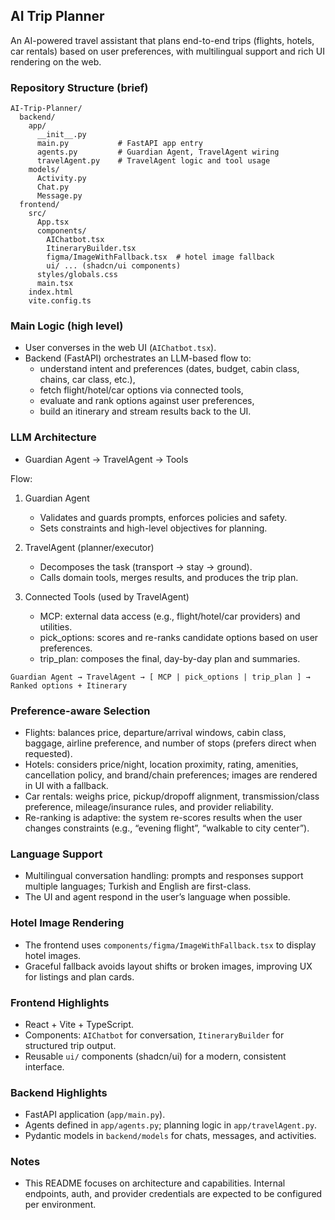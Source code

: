 ## AI Trip Planner

An AI-powered travel assistant that plans end-to-end trips (flights, hotels, car rentals) based on user preferences, with multilingual support and rich UI rendering on the web.

### Repository Structure (brief)
```text
AI-Trip-Planner/
  backend/
    app/
      __init__.py
      main.py           # FastAPI app entry
      agents.py         # Guardian Agent, TravelAgent wiring
      travelAgent.py    # TravelAgent logic and tool usage
    models/
      Activity.py
      Chat.py
      Message.py
  frontend/
    src/
      App.tsx
      components/
        AIChatbot.tsx
        ItineraryBuilder.tsx
        figma/ImageWithFallback.tsx  # hotel image fallback
        ui/ ... (shadcn/ui components)
      styles/globals.css
      main.tsx
    index.html
    vite.config.ts
```

### Main Logic (high level)
- User converses in the web UI (`AIChatbot.tsx`).
- Backend (FastAPI) orchestrates an LLM-based flow to:
  - understand intent and preferences (dates, budget, cabin class, chains, car class, etc.),
  - fetch flight/hotel/car options via connected tools,
  - evaluate and rank options against user preferences,
  - build an itinerary and stream results back to the UI.

### LLM Architecture
- Guardian Agent → TravelAgent → Tools

Flow:
1) Guardian Agent
   - Validates and guards prompts, enforces policies and safety.
   - Sets constraints and high-level objectives for planning.

2) TravelAgent (planner/executor)
   - Decomposes the task (transport → stay → ground).
   - Calls domain tools, merges results, and produces the trip plan.

3) Connected Tools (used by TravelAgent)
   - MCP: external data access (e.g., flight/hotel/car providers) and utilities.
   - pick_options: scores and re-ranks candidate options based on user preferences.
   - trip_plan: composes the final, day-by-day plan and summaries.

```text
Guardian Agent → TravelAgent → [ MCP | pick_options | trip_plan ] → Ranked options + Itinerary
```

### Preference-aware Selection
- Flights: balances price, departure/arrival windows, cabin class, baggage, airline preference, and number of stops (prefers direct when requested).
- Hotels: considers price/night, location proximity, rating, amenities, cancellation policy, and brand/chain preferences; images are rendered in UI with a fallback.
- Car rentals: weighs price, pickup/dropoff alignment, transmission/class preference, mileage/insurance rules, and provider reliability.
- Re-ranking is adaptive: the system re-scores results when the user changes constraints (e.g., “evening flight”, “walkable to city center”).

### Language Support
- Multilingual conversation handling: prompts and responses support multiple languages; Turkish and English are first-class.
- The UI and agent respond in the user’s language when possible.

### Hotel Image Rendering
- The frontend uses `components/figma/ImageWithFallback.tsx` to display hotel images.
- Graceful fallback avoids layout shifts or broken images, improving UX for listings and plan cards.

### Frontend Highlights
- React + Vite + TypeScript.
- Components: `AIChatbot` for conversation, `ItineraryBuilder` for structured trip output.
- Reusable `ui/` components (shadcn/ui) for a modern, consistent interface.

### Backend Highlights
- FastAPI application (`app/main.py`).
- Agents defined in `app/agents.py`; planning logic in `app/travelAgent.py`.
- Pydantic models in `backend/models` for chats, messages, and activities.

### Notes
- This README focuses on architecture and capabilities. Internal endpoints, auth, and provider credentials are expected to be configured per environment.


